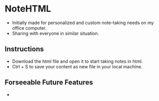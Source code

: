 # NoteHTML
+ Initially made for personalized and custom note-taking needs on my office computer.
+ Sharing with everyone in similar situation.

## Instructions
+ Download the html file and open it to start taking notes in html.
+ Ctrl + S to save your content as new file in your local machine.

## Forseeable Future Features
+ 
